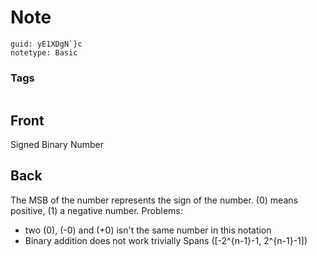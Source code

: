 # Note
```
guid: yE1XDgN`}c
notetype: Basic
```

### Tags
```
```

## Front
Signed Binary Number

## Back
The MSB of the number represents the sign of the number. \(0\) means positive, \(1\) a negative number.
Problems:
- two \(0\), \(-0\) and \(+0\) isn't the same number in this notation
- Binary addition does not work trivially
Spans \([-2^{n-1}-1, 2^{n-1}-1]\)
